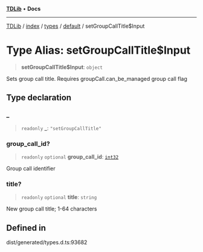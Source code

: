 [**TDLib**](../../../../../../README.md) • **Docs**

***

[TDLib](../../../../../../modules.md) / [index](../../../../../README.md) / [types](../../../README.md) / [default](../README.md) / setGroupCallTitle$Input

# Type Alias: setGroupCallTitle$Input

> **setGroupCallTitle$Input**: `object`

Sets group call title. Requires groupCall.can_be_managed group call flag

## Type declaration

### \_

> `readonly` **\_**: `"setGroupCallTitle"`

### group\_call\_id?

> `readonly` `optional` **group\_call\_id**: [`int32`](int32.md)

Group call identifier

### title?

> `readonly` `optional` **title**: `string`

New group call title; 1-64 characters

## Defined in

dist/generated/types.d.ts:93682
